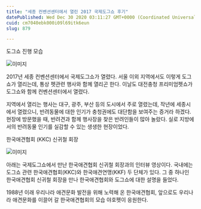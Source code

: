 ```yaml
---
title: "세종 컨벤션센터에서 열린 2017 국제도그쇼 후기"
datePublished: Wed Dec 30 2020 03:11:27 GMT+0000 (Coordinated Universal Time)
cuid: cm7040ebk000i09l69itk6eun
slug: 879

---
```



도그쇼 진행 모습

![이미지](https://cdn.hashnode.com/res/hashnode/image/upload/v1739255818717/898988b0-a7e9-4353-b3af-27dddac9cec0.png)

2017년 세종 컨벤션센터에서 국제도그쇼가 열렸다. 서울 이외 지역에서도 이렇게 도그쇼가 열리는데, 통상 펫관련 행사와 함께 열리곤 한다. 이날도 대전충청 프리미엄펫쇼가 도그쇼와 함께 컨벤션센터에서 열렸다.

지역에서 열리는 행사는 대구, 광주, 부산 등의 도시에서 주로 열렸는데, 작년에 세종시에서 열렸으니, 반려동물에 대한 인기가 충청권에도 대단함을 보여주는 증거라 하겠다. 현장에 방문했을 때, 반려견과 함께 행사장을 찾은 반려인들이 많아 놀랐다. 실로 지방에서의 반려동물 인기를 실감할 수 있는 생생한 현장이었다.

한국애견협회 (KKC) 신귀철 회장

![이미지](https://cdn.hashnode.com/res/hashnode/image/upload/v1739255821262/a86676fe-6c6e-4327-956e-d7553043d129.png)

아래는 국제도그쇼에서 만난 한국애견협회 신귀철 회장과의 인터뷰 영상이다. 국내에는 도그쇼 관련 한국애견협회(KKC)와 한국애견연맹(KKF) 두 단체가 있다. 그 중 하나인 한국애견협회 신귀철 회장을 만나 한국애견협회와 도그쇼에 대한 설명을 들었다.

1988년 이래 우리나라 애견문화 발전을 위해 노력해 온 한국애견협회, 앞으로도 우리나라 애견문화를 이끌어 갈 한국애견협회의 모습 야호펫이 응원한다.